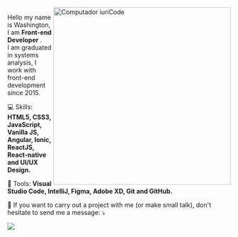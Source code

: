 <img src="https://raw.githubusercontent.com/washingtonbsb/washingtonbsb/master/ilustration.jpeg" min-width="400px" max-width="400px" width="400px" align="right" alt="Computador iuriCode">

<p align="left"> 
  Hello my name is Washington, I am <strong>Front-end Developer</strong> .<br>
  I am graduated in systems analysis, I work with front-end development since 2015.
</p>

<p align="left">
  💻 Skills: <strong>HTML5, CSS3, JavaScript, Vanilla JS, Angular, Ionic, ReactJS, React-native and UI/UX Design.</strong>
</p>

<p align="left">
  💼 Tools: <strong>Visual Studio Code, IntelliJ, Figma, Adobe XD, Git and GitHub.</strong>
</p>

<p align="left">
  💌 If you want to carry out a project with me (or make small talk), don't hesitate to send me a message: ⤵️
</p>

<p align="left">
  
  <a href="https://www.linkedin.com/in/washington-junio-bsb/" alt="Linkedin">
  <img src="https://img.shields.io/badge/-Linkedin-0e76a8?style=for-the-badge&logo=Linkedin&logoColor=white&link=https://www.linkedin.com/in/washington-junio-bsb/" /></a>

 
</p>  
